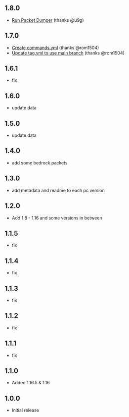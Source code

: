 ## 1.8.0
* [Run Packet Dumper](https://github.com/PrismarineJS/minecraft-packets/commit/4aab91e31851c3d7fdeab14fc8b929702db78664) (thanks @u9g)

## 1.7.0
* [Create commands.yml](https://github.com/PrismarineJS/minecraft-packets/commit/e35e3d28d42d73cb0f4a3d3be1ac8a3fcb1dda7d) (thanks @rom1504)
* [Update tag.yml to use main branch](https://github.com/PrismarineJS/minecraft-packets/commit/3c1b1382d8691a09c6b0c979a569a33ee3588c37) (thanks @rom1504)

## 1.6.1
* fix

## 1.6.0
* update data

## 1.5.0
* update data

## 1.4.0
* add some bedrock packets

## 1.3.0
* add metadata and readme to each pc version

## 1.2.0
* Add 1.8 - 1.16 and some versions in between

## 1.1.5
* fix

## 1.1.4
* fix

## 1.1.3
* fix

## 1.1.2
* fix

## 1.1.1
* fix

## 1.1.0
* Added 1.16.5 & 1.16

## 1.0.0
* Initial release
